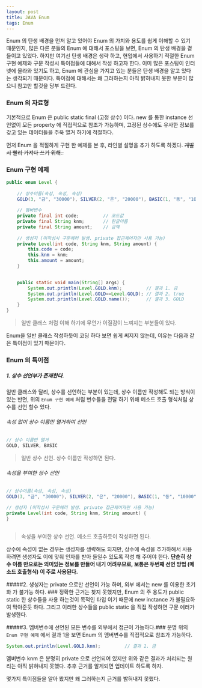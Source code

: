 ```yaml
---
layout: post
title: JAVA Enum
tags: Enum
---
```



Enum 의 탄생 배경을 먼저 알고 있어야 Enum 의 가치와 용도를 쉽게 이해할 수 있기 때문인지, 많은 다른 분들의 Enum 에 대해서 포스팅을 보면, Enum 의 탄생 배경을 곁들이고 있었다. 
하지만 여기선 탄생 배경은 생략 하고, 현업에서 사용하기 적절한 Enum 구현 예제와 구문 작성시 특이점들에 대해서 작성 하고자 한다.
이미 많은 포스팅이 인터넷에 올라와 있기도 하고, Enum 에 관심을 가지고 있는 분들은 탄생 배경을 알고 있다는 생각되기 때문이다.
특이점에 대해서는 왜 그러하는지 아직 밝혀내지 못한 부분이 많으니 참고만 할것을 당부 드린다.

### Enum 의 자료형 ###
기본적으로 Enum 은 public static final (고정 상수) 이다. new 를 통한 instance 선언없이 모든 property 에 직접적으로 참조가 가능하며, 고정된 상수에도  유사한 정보를 갖고 있는 데이터들을 주욱 열거 하기에 적절하다.

먼저 Enum 을 적절하게 구현 한 예제를 본 후, 라인별 설명을 추가 하도록 하겠다.
~~개발시 빨리 가져다 쓰기 위해..~~
### Enum 구현 예제 ###

```java
public enum Level {
	
    // 상수이름(속성, 속성, 속성)
	GOLD(3, "금", "30000"), SILVER(2, "은", "20000"), BASIC(1, "동", "10000");  
	
    // 멤버변수
	private final int code;			// 코드값
	private final String knm;		// 한글이름
	private final String amount;	// 금액
	
    // 생성자 (미작성시 구문에러 발생. private 접근제어자만 사용 가능)
	private Level(int code, String knm, String amount) {  
		this.code = code;
		this.knm = knm;
		this.amount = amount;
	}
	

	public static void main(String[] args) {
    	System.out.println(Level.GOLD.knm);			// 결과 1. 금
		System.out.println(Level.GOLD==Level.GOLD);	// 결과 2. true
        System.out.println(Level.GOLD.name());		// 결과 3. GOLD
	}
}
```
>일반 클래스 처럼 이해 하기에 무언가 이질감이 느껴지는 부분들이 있다.



Enum을 일반 클래스 작성하듯이 코딩 하다 보면 쉽게 써지지 않는데, 이유는 다음과 같은 특이점이 있기 때문이다.
### Enum 의 특이점 ###
##### 1. 상수 선언부가 존재한다. ######


일반 클래스와 달리, 상수를 선언하는 부분이 있는데, 상수 이름만 작성해도 되는 방식이 있는 반면, 위의 `Enum 구현 예제` 처럼 변수들을 전달 하기 위해 메소드 호출 형식처럼 상수를 선언 할수 있다.


###### 속성 없이 상수 이름만 열거하여 선언 ######

```java 
// 상수 이름만 열거
GOLD, SILVER, BASIC
```
>일반 상수 선언. 상수 이름만 작성하면 된다.


###### 속성을 부여한 상수 선언 ######

```java 
// 상수이름(속성, 속성, 속성)
GOLD(3, "금", "30000"), SILVER(2, "은", "20000"), BASIC(1, "동", "10000");  

// 생성자 (미작성시 구문에러 발생. private 접근제어자만 사용 가능)
private Level(int code, String knm, String amount) {  
}
    
``` 
>속성을 부여한 상수 선언. 메소드 호출하듯이 작성하면 된다.


상수에 속성이 없는 경우는 생성자를 생략해도 되지만, 상수에 속성을 추가하해서 사용하려면 생성자도 이에 맞춰 인자를 받아 들일수 있도록 작성 해 주어야 한다.
**단순히 상수 이름 만으로는 의미있는 정보를 만들어 내기 어려우므로, 보통은 두번째 선언 방법 (메소드 호출형식) 이 주로 사용된다.**


#####2. 생성자는 private 으로만 선언이 가능 하며, 외부 에서는 new 를 이용한 초기화 가 불가능 하다. ###
정확한 근거는 찾지 못했지만, Enum 의 주 용도가 public static 한 상수들을 사용 하는것이 목적인 타입 이기 때문에 new inctance 가 불필요하여 막아준듯 하다.
그리고 이러한 상수들을 public static 을 직접 작성하면 구문 에러가 발생한다.



#####3. 멤버변수에 선언된 모든 변수를 외부에서 접근이 가능하다.###
분명 위의 `Enum 구현 예제` 에서 결과 1을 보면 Enum 의 멤버변수를 직접적으로 참조가 가능하다.

```java
System.out.println(Level.GOLD.knm);			// 결과 1. 금

```
멤버변수 knm 은 분명히 private 으로 선언되어 있지만 위와 같은 결과가 처리되는 원리는 아직 밝혀내지 못했다.
추후 근거를 알게되면 업데이트 하도록 하자.



몇가지 특이점들을 알아 봤지만 왜 그러하는지 근거를 밝혀내지 못했다.





